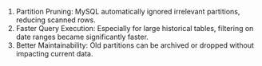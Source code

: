 1. Partition Pruning: MySQL automatically ignored irrelevant partitions, reducing scanned rows.
2. Faster Query Execution: Especially for large historical tables, filtering on date ranges became significantly faster.
3. Better Maintainability: Old partitions can be archived or dropped without impacting current data.
